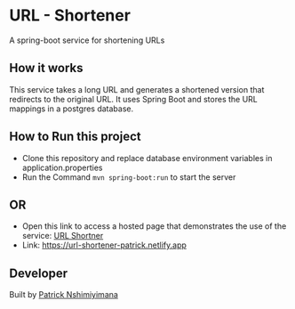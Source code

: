# URL - Shortener

A spring-boot service for shortening URLs

## How it works
This service takes a long URL and generates a shortened version that redirects to the original URL. It uses Spring Boot and stores the URL mappings in a postgres database.

## How to Run this project
 - Clone this repository and replace database environment variables in application.properties
 - Run the Command `mvn spring-boot:run` to start the server

 ## OR
 - Open this link to access a hosted page that demonstrates the use of the service: [URL Shortner](https://url-shortener-patrick.netlify.app)
 - Link: https://url-shortener-patrick.netlify.app 

## Developer
Built by [Patrick Nshimiyimana](https://github.com/Patricknshimiyimana)

